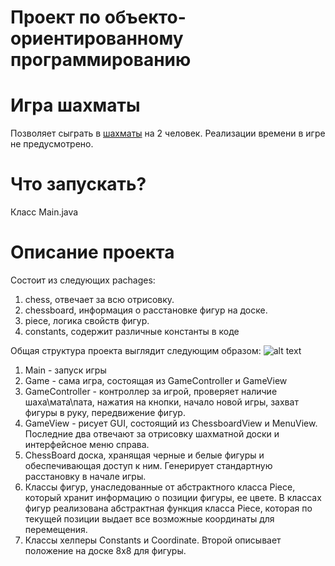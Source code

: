 # Проект по объекто-ориентированному программированию


# Игра шахматы
Позволяет сыграть в [шахматы](https://ru.wikipedia.org/wiki/%D0%A8%D0%B0%D1%85%D0%BC%D0%B0%D1%82%D1%8B) на 2 человек. Реализации времени в игре не предусмотрено.

# Что запускать?
Класс Main.java

# Описание проекта
Состоит из следующих pachages:
1. chess, отвечает за всю отрисовку.
2. chessboard, информация о расстановке фигур на доске.
3. piece, логика свойств фигур.
4. constants, содержит различные константы в коде

Общая структура проекта выглядит следующим образом:
![alt text](https://image.ibb.co/dtxK77/Untitled_Diagram_4.png)

1. Main - запуск игры
2. Game - сама игра, состоящая из GameController и GameView
3. GameController - контроллер за игрой, проверяет наличие шаха\мата\пата, нажатия на кнопки, начало новой игры, захват фигуры в руку, передвижение фигур.
4. GameView - рисует GUI, состоящий из ChessboardView и MenuView. Последние два отвечают за отрисовку шахматной доски и интерфейсное меню справа.
5. ChessBoard доска, хранящая черные и белые фигуры и обеспечивающая доступ к ним. Генерирует стандартную расстановку в начале игры.
6. Классы фигур, унаследованные от абстрактного класса Piece, который хранит информацию о позиции фигуры, ее цвете. В классах фигур реализована абстрактная функция класса Piece, которая по текущей позиции выдает все возможные координаты для перемещения.
7. Классы хелперы Constants и Coordinate. Второй описывает положение на доске 8x8 для фигуры.
